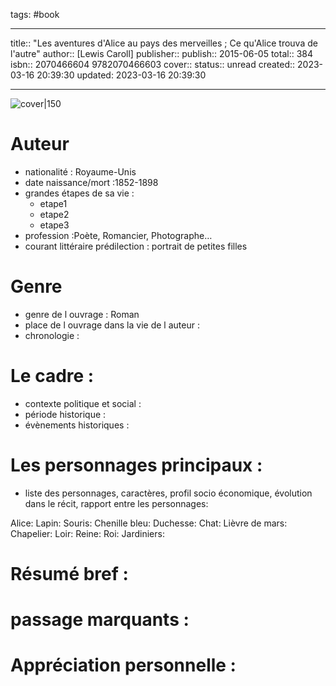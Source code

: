 tags: #book

---

title:: "Les aventures d'Alice au pays des merveilles ; Ce qu'Alice trouva de l'autre"
author:: [Lewis Caroll]
publisher:: 
publish:: 2015-06-05
total:: 384
isbn:: 2070466604 9782070466603
cover:: 
status:: unread
created:: 2023-03-16 20:39:30
updated: 2023-03-16 20:39:30

---

![cover|150]()

# Auteur
- nationalité : Royaume-Unis
- date naissance/mort :1852-1898
- grandes étapes de sa vie :
	- etape1
	- etape2
	- etape3
- profession :Poète, Romancier, Photographe…
- courant littéraire prédilection : portrait de petites filles

# Genre 
- genre de l ouvrage : Roman
- place de l ouvrage dans la vie de l auteur : 
- chronologie : 

# Le cadre :
- contexte politique et social :
- période historique :
- évènements historiques :


# Les personnages principaux :

- liste des personnages, caractères, profil socio économique, évolution dans le récit, rapport entre les personnages:

Alice: 
Lapin:
Souris:
Chenille bleu:
Duchesse:
Chat:
Lièvre de mars:
Chapelier:
Loir:
Reine:
Roi:
Jardiniers:

# Résumé bref :



# passage marquants :



# Appréciation personnelle :